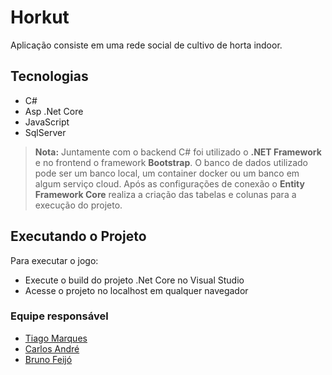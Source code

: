 
# Horkut

Aplicação consiste em uma rede social de cultivo de horta indoor.

## Tecnologias

* C#
* Asp .Net Core
* JavaScript
* SqlServer

> **Nota:** Juntamente com o backend C# foi utilizado o  **.NET Framework**
> e no frontend o framework **Bootstrap**.
> O banco de dados utilizado pode ser um banco local, um container docker ou um banco em algum serviço cloud. Após as configurações de conexão o **Entity Framework Core** realiza a criação das tabelas e colunas para a execução do projeto.

## Executando o Projeto

Para executar o jogo:

* Execute o build do projeto .Net Core no Visual Studio
* Acesse o projeto no localhost em qualquer navegador

### Equipe responsável

* [Tiago Marques](https://github.com/tdsmarques)
* [Carlos André](https://github.com/cnoronha843)
* [Bruno Feijó](https://github.com/feijobruno)
